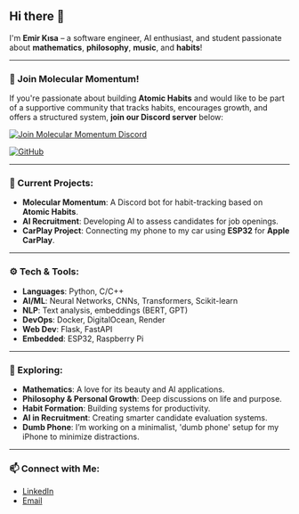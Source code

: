 ## Hi there 👋

I'm **Emir Kısa** – a software engineer, AI enthusiast, and student passionate about **mathematics**, **philosophy**, **music**, and **habits**!

---

### 🎯 Join Molecular Momentum!

If you're passionate about building **Atomic Habits** and would like to be part of a supportive community that tracks habits, encourages growth, and offers a structured system, **join our Discord server** below:

[![Join Molecular Momentum Discord](https://img.shields.io/badge/Discord-Molecular%20Momentum-7289DA?style=for-the-badge&logo=discord)](https://discord.gg/Mtxa35wD5V)

[![GitHub](https://img.shields.io/badge/GitHub-Molecular%20Momentum-181717?style=for-the-badge&logo=github)](https://github.com/emirks/maestro-habit-tracker)

---

### 🌱 Current Projects:

- **Molecular Momentum**: A Discord bot for habit-tracking based on **Atomic Habits**.
- **AI Recruitment**: Developing AI to assess candidates for job openings.
- **CarPlay Project**: Connecting my phone to my car using **ESP32** for **Apple CarPlay**.

---

### ⚙️ Tech & Tools:

- **Languages**: Python, C/C++
- **AI/ML**: Neural Networks, CNNs, Transformers, Scikit-learn
- **NLP**: Text analysis, embeddings (BERT, GPT)
- **DevOps**: Docker, DigitalOcean, Render
- **Web Dev**: Flask, FastAPI
- **Embedded**: ESP32, Raspberry Pi

---

### 🧠 Exploring:

- **Mathematics**: A love for its beauty and AI applications.
- **Philosophy & Personal Growth**: Deep discussions on life and purpose.
- **Habit Formation**: Building systems for productivity.
- **AI in Recruitment**: Creating smarter candidate evaluation systems.
- **Dumb Phone**: I’m working on a minimalist, 'dumb phone' setup for my iPhone to minimize distractions. 

---

### 📫 Connect with Me:

- [LinkedIn](https://www.linkedin.com/in/emir-k%C4%B1sa/)
- [Email](mailto:emirks88@gmail.com)
